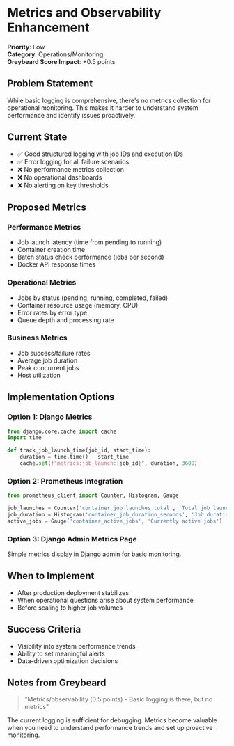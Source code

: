 # Metrics and Observability Enhancement

**Priority**: Low  
**Category**: Operations/Monitoring  
**Greybeard Score Impact**: +0.5 points  

## Problem Statement

While basic logging is comprehensive, there's no metrics collection for operational monitoring. This makes it harder to understand system performance and identify issues proactively.

## Current State

- ✅ Good structured logging with job IDs and execution IDs
- ✅ Error logging for all failure scenarios  
- ❌ No performance metrics collection
- ❌ No operational dashboards
- ❌ No alerting on key thresholds

## Proposed Metrics

### Performance Metrics
- Job launch latency (time from pending to running)
- Container creation time
- Batch status check performance (jobs per second)
- Docker API response times

### Operational Metrics  
- Jobs by status (pending, running, completed, failed)
- Container resource usage (memory, CPU)
- Error rates by error type
- Queue depth and processing rate

### Business Metrics
- Job success/failure rates
- Average job duration
- Peak concurrent jobs
- Host utilization

## Implementation Options

### Option 1: Django Metrics
```python
from django.core.cache import cache
import time

def track_job_launch_time(job_id, start_time):
    duration = time.time() - start_time
    cache.set(f"metrics:job_launch:{job_id}", duration, 3600)
```

### Option 2: Prometheus Integration
```python
from prometheus_client import Counter, Histogram, Gauge

job_launches = Counter('container_job_launches_total', 'Total job launches')
job_duration = Histogram('container_job_duration_seconds', 'Job duration')
active_jobs = Gauge('container_active_jobs', 'Currently active jobs')
```

### Option 3: Django Admin Metrics Page
Simple metrics display in Django admin for basic monitoring.

## When to Implement

- After production deployment stabilizes  
- When operational questions arise about system performance
- Before scaling to higher job volumes

## Success Criteria

- Visibility into system performance trends
- Ability to set meaningful alerts
- Data-driven optimization decisions

## Notes from Greybeard

> "Metrics/observability (0.5 points) - Basic logging is there, but no metrics"

The current logging is sufficient for debugging. Metrics become valuable when you need to understand performance trends and set up proactive monitoring.